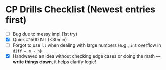 # CP Drills Checklist (Newest entries first)

- [ ] Bug due to messy impl (1st try)
- [X] Quick #1500 NT (<30min)
- [ ] Forgot to use `ll` when dealing with large numbers (e.g., `int` overflow in `diff = m - n`)
- [X] Handwaved an idea without checking edge cases or doing the math — **write things down**, it helps clarify logic!